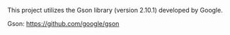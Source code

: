 
This project utilizes the Gson library (version 2.10.1) developed by Google.

Gson: https://github.com/google/gson
